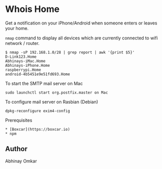 # Whois Home

Get a notification on your iPhone/Android when someone enters or leaves your home.

`nmap` command to display all devices which are currently connected to wifi network / router.

    $ nmap -sP 192.168.1.0/28 | grep report | awk '{print $5}'
    D-Link123.Home
    Abhinays-iMac.Home
    Abhinays-iPhone.Home
    raspberrypi.Home
    android-4b5451e9e51fd693.Home

To start the SMTP mail server on Mac

    sudo launchctl start org.postfix.master on Mac

To configure mail server on Rasbian (Debian)

    dpkg-reconfigure exim4-config

Prerequisites

    * [Boxcar](https://boxcar.io)
    * npm

Author
------

Abhinay Omkar

